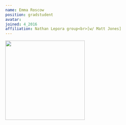 ```yaml
---
name: Emma Roscow
position: gradstudent
avatar: 
joined: 4_2016
affiliation: Nathan Lepora group<br>[w/ Matt Jones]
---
```


<img width="250" src="{{site.baseurl}}/images/people/{{page.avatar}}" data-action="zoom">
